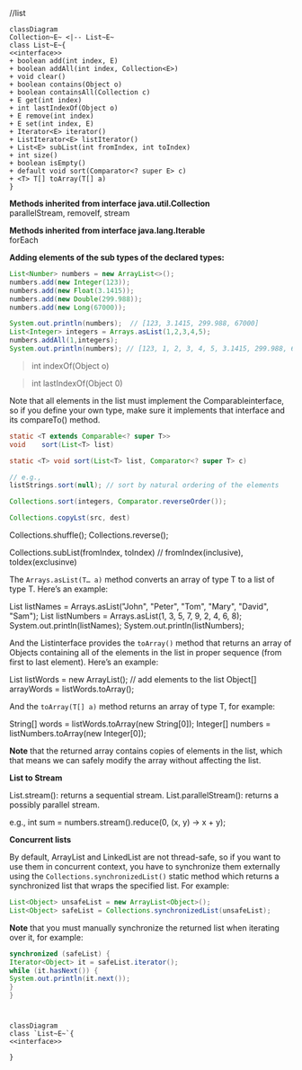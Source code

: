 //list




```mermaid
classDiagram
Collection~E~ <|-- List~E~
class List~E~{
<<interface>>
+ boolean add(int index, E)
+ boolean addAll(int index, Collection<E>)
+ void clear()
+ boolean contains(Object o)
+ boolean containsAll(Collection c)
+ E get(int index)
+ int lastIndexOf(Object o)
+ E remove(int index)
+ E set(int index, E)
+ Iterator<E> iterator()
+ ListIterator<E> listIterator()
+ List<E> subList(int fromIndex, int toIndex)
+ int size()
+ boolean isEmpty()
+ default void sort(Comparator<? super E> c)
+ <T> T[] toArray(T[] a)
}
```

**Methods inherited from interface java.util.Collection** </br>
parallelStream, removeIf, stream

**Methods inherited from interface java.lang.Iterable** </br>
forEach

**Adding elements of the sub types of the declared types:**
```java
List<Number> numbers = new ArrayList<>();
numbers.add(new Integer(123));
numbers.add(new Float(3.1415));
numbers.add(new Double(299.988));
numbers.add(new Long(67000));

System.out.println(numbers);  // [123, 3.1415, 299.988, 67000]
List<Integer> integers = Arrays.asList(1,2,3,4,5);
numbers.addAll(1,integers);
System.out.println(numbers); // [123, 1, 2, 3, 4, 5, 3.1415, 299.988, 67000]
```

> int indexOf(Object o)

> int lastIndexOf(Object 0)

Note that all elements in the list must implement the Comparableinterface, 
so if you define your own type, 
make sure it implements that interface and its compareTo() method.

```java
static <T extends Comparable<? super T>>
void	sort(List<T> list)

static <T> void	sort(List<T> list, Comparator<? super T> c)

// e.g.,
listStrings.sort(null); // sort by natural ordering of the elements

Collections.sort(integers, Comparator.reverseOrder());

Collections.copyLst(src, dest)

```

Collections.shuffle();
Collections.reverse();

Collections.subList(fromIndex, toIndex) // fromIndex(inclusive), toIdex(exclusinve)


The `Arrays.asList(T… a)` method converts an array of type T to a list of type T. Here’s an example:

List<String> listNames = Arrays.asList("John", "Peter", "Tom", "Mary", "David", "Sam");
List<Integer> listNumbers = Arrays.asList(1, 3, 5, 7, 9, 2, 4, 6, 8);
System.out.println(listNames);
System.out.println(listNumbers);


And the Listinterface provides the `toArray()` method that returns an array of Objects containing all of the elements in the list in proper sequence (from first to last element). Here’s an example:

List<String> listWords = new ArrayList<String>();
// add elements to the list
Object[] arrayWords = listWords.toArray();

And the `toArray(T[] a)` method returns an array of type T, for example:

String[] words = listWords.toArray(new String[0]);
Integer[] numbers = listNumbers.toArray(new Integer[0]);

**Note** that the returned array contains copies of elements in the list, 
which that means we can safely modify the array without affecting the list.

**List to Stream**

List.stream(): returns a sequential stream.
List.parallelStream(): returns a possibly parallel stream.

e.g., int sum = numbers.stream().reduce(0, (x, y) -> x + y);

**Concurrent lists**

By default, ArrayList and LinkedList are not thread-safe, 
so if you want to use them in concurrent context, 
you have to synchronize them externally using the `Collections.synchronizedList()` static method which returns a synchronized list that wraps the specified list. 
For example:

```java
List<Object> unsafeList = new ArrayList<Object>();
List<Object> safeList = Collections.synchronizedList(unsafeList);
```

**Note** that you must manually synchronize the returned list when iterating over it, 
for example:
```java
synchronized (safeList) {
Iterator<Object> it = safeList.iterator();
while (it.hasNext()) {
System.out.println(it.next());
}
}
```

#

```mermaid
classDiagram
class `List~E~`{
<<interface>>

}
```
<!-- https://www.codejava.net/java-core/collections/java-list-collection-tutorial-and-examples -->
<!-- https://mermaid.js.org/syntax/classDiagram.html -->
